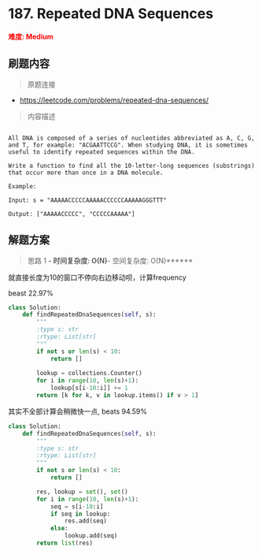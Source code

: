 # 187. Repeated DNA Sequences

**<font color=red>难度: Medium</font>**

## 刷题内容

> 原题连接

* https://leetcode.com/problems/repeated-dna-sequences/

> 内容描述

```

All DNA is composed of a series of nucleotides abbreviated as A, C, G, and T, for example: "ACGAATTCCG". When studying DNA, it is sometimes useful to identify repeated sequences within the DNA.

Write a function to find all the 10-letter-long sequences (substrings) that occur more than once in a DNA molecule.

Example:

Input: s = "AAAAACCCCCAAAAACCCCCCAAAAAGGGTTT"

Output: ["AAAAACCCCC", "CCCCCAAAAA"]
```

## 解题方案

> 思路 1
******- 时间复杂度: O(N)******- 空间复杂度: O(N)******

就直接长度为10的窗口不停向右边移动呗，计算frequency

beast 22.97%

```python
class Solution:
    def findRepeatedDnaSequences(self, s):
        """
        :type s: str
        :rtype: List[str]
        """
        if not s or len(s) < 10:
            return []
        
        lookup = collections.Counter()
        for i in range(10, len(s)+1):
            lookup[s[i-10:i]] += 1
        return [k for k, v in lookup.items() if v > 1]
```


其实不全部计算会稍微快一点, beats 94.59%


```python
class Solution:
    def findRepeatedDnaSequences(self, s):
        """
        :type s: str
        :rtype: List[str]
        """
        if not s or len(s) < 10:
            return []

        res, lookup = set(), set()
        for i in range(10, len(s)+1):
            seq = s[i-10:i]
            if seq in lookup:
                res.add(seq)
            else:
                lookup.add(seq)
        return list(res)
```




































